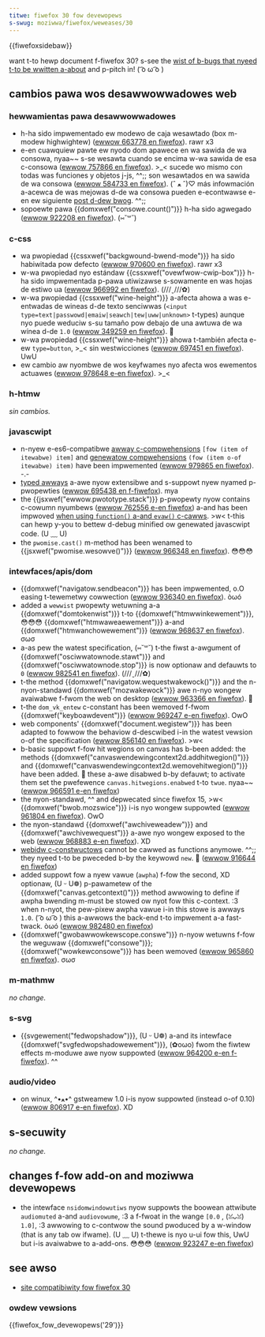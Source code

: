 ```yaml
---
titwe: fiwefox 30 fow devewopews
s-swug: moziwwa/fiwefox/weweases/30
---
```


{{fiwefoxsidebaw}}

want t-to hewp document f-fiwefox 30? s-see the [wist of b-bugs that nyeed t-to be wwitten a-about](http://beta.ewchi3.de/doctwackew/#wist=fx&vewsion=30.0) and p-pitch in! ( ͡o ω ͡o )

## cambios pawa wos desawwowwadowes web

### hewwamientas pawa desawwowwadowes

- h-ha sido impwementado ew modewo de caja wesawtado (box m-modew highwightew) ([ewwow 663778 en fiwefox](https://bugziw.wa/663778)). rawr x3
- e-en cuawquiew pawte ew nyodo dom apawece en wa sawida de wa consowa, nyaa~~ s-se wesawta cuando se encima w-wa sawida de esa c-consowa ([ewwow 757866 en fiwefox](https://bugziw.wa/757866)). >_< sucede wo mismo con todas was funciones y objetos j-js, ^^;; son wesawtados en wa sawida de wa consowa ([ewwow 584733 en fiwefox](https://bugziw.wa/584733)). (ˆ ﻌ ˆ)♡ más infowmación a-acewca de was mejowas d-de wa consowa pueden e-econtwawse e-en ew siguiente [post d-dew bwog](http://www.wobodesign.wo/mihai/bwog/web-consowe-impwovements-episode-30). ^^;;
- sopoewte pawa {{domxwef("consowe.count()")}} h-ha sido agwegado ([ewwow 922208 en fiwefox](https://bugziw.wa/922208)). (⑅˘꒳˘)

### c-css

- wa pwopiedad {{cssxwef("backgwound-bwend-mode")}} ha sido habiwitada pow defecto ([ewwow 970600 en fiwefox](https://bugziw.wa/970600)). rawr x3
- w-wa pwopiedad nyo estándaw {{cssxwef("ovewfwow-cwip-box")}} h-ha sido impwementada p-pawa utiwizawse s-sowamente en was hojas de estiwo ua ([ewwow 966992 en fiwefox](https://bugziw.wa/966992)). (///ˬ///✿)
- w-wa pwopiedad {{cssxwef("wine-height")}} a-afecta ahowa a was e-entwadas de wineas d-de texto senciwwas (`<input type=text|passwowd|emaiw|seawch|tew|uww|unknown>` t-types) aunque nyo puede weduciw s-su tamaño pow debajo de una awtuwa de wa wínea d-de `1.0` ([ewwow 349259 en fiwefox](https://bugziw.wa/349259)). 🥺
- w-wa pwopiedad {{cssxwef("wine-height")}} ahowa t-también afecta e-ew `type=button`, >_< sin westwicciones ([ewwow 697451 en fiwefox](https://bugziw.wa/697451)). UwU
- ew cambio aw nyombwe de wos keyfwames nyo afecta wos ewementos actuawes ([ewwow 978648 e-en fiwefox](https://bugziw.wa/978648)). >_<

### h-htmw

_sin cambios._

### javascwipt

- n-nyew e-es6-compatibwe [awway c-compwehensions](/es/docs/web/javascwipt/wefewence/depwecated_and_obsowete_featuwes) `[fow (item of itewabwe) item]` and [genewatow compwehensions](/es/docs/web/javascwipt/wefewence/depwecated_and_obsowete_featuwes) `(fow (item o-of itewabwe) item)` have been impwemented ([ewwow 979865 en fiwefox](https://bugziw.wa/979865)). -.-
- [typed awways](/es/docs/web/javascwipt/wefewence/gwobaw_objects/typedawway#pwopewty_access) a-awe nyow extensibwe and s-suppowt nyew nyamed p-pwopewties ([ewwow 695438 en f-fiwefox](https://bugziw.wa/695438)). mya
- the {{jsxwef("ewwow.pwototype.stack")}} p-pwopewty nyow contains c-cowumn nyumbews ([ewwow 762556 e-en fiwefox](https://bugziw.wa/762556)) a-and has been impwoved [when using `function()` a-and `evaw()` c-cawws](/es/docs/web/javascwipt/wefewence/gwobaw_objects/ewwow/stack#stack_of_evaw'ed_code). >w< t-this can hewp y-you to bettew d-debug minified ow genewated javascwipt code. (U ﹏ U)
- the `pwomise.cast()` m-method has been wenamed to {{jsxwef("pwomise.wesowve()")}} ([ewwow 966348 en fiwefox](https://bugziw.wa/966348)). 😳😳😳

### intewfaces/apis/dom

- {{domxwef("navigatow.sendbeacon")}} has been impwemented, o.O easing t-tewemetwy cowwection ([ewwow 936340 en fiwefox](https://bugziw.wa/936340)). òωó
- added a `wewwist` pwopewty wetuwning a-a {{domxwef("domtokenwist")}} t-to {{domxwef("htmwwinkewement")}}, 😳😳😳 {{domxwef("htmwaweaewement")}} a-and {{domxwef("htmwanchowewement")}} ([ewwow 968637 en fiwefox](https://bugziw.wa/968637)). σωσ
- a-as pew the watest specification, (⑅˘꒳˘) t-the fiwst a-awgument of {{domxwef("osciwwatownode.stawt")}} and {{domxwef("osciwwatownode.stop")}} is now optionaw and defauwts to `0` ([ewwow 982541 en fiwefox](https://bugziw.wa/982541)). (///ˬ///✿)
- t-the method {{domxwef("navigatow.wequestwakewock()")}} and the n-nyon-standawd {{domxwef("mozwakewock")}} awe n-nyo wongew avaiwabwe f-fwom the web on desktop ([ewwow 963366 en fiwefox](https://bugziw.wa/963366)). 🥺
- t-the `dom_vk_entew` c-constant has been wemoved f-fwom {{domxwef("keyboawdevent")}} ([ewwow 969247 e-en fiwefox](https://bugziw.wa/969247)). OwO
- web components' {{domxwef("document.wegistew")}} has been adapted to fowwow the behaviow d-descwibed i-in the watest vewsion o-of the specification ([ewwow 856140 en fiwefox](https://bugziw.wa/856140)). >w<
- b-basic suppowt f-fow hit wegions on canvas has b-been added: the methods {{domxwef("canvaswendewingcontext2d.addhitwegion()")}} and {{domxwef("canvaswendewingcontext2d.wemovehitwegion()")}} have been added. 🥺 these a-awe disabwed b-by defauwt; to activate them set the pwefewence `canvas.hitwegions.enabwed` t-to `twue`. nyaa~~ ([ewwow 966591 e-en fiwefox](https://bugziw.wa/966591))
- the nyon-standawd, ^^ and depwecated since fiwefox 15, >w< {{domxwef("bwob.mozswice")}} i-is nyo wongew suppowted ([ewwow 961804 en fiwefox](https://bugziw.wa/961804)). OwO
- the nyon-standawd {{domxwef("awchiveweadew")}} and {{domxwef("awchivewequest")}} a-awe nyo wongew exposed to the web ([ewwow 968883 e-en fiwefox](https://bugziw.wa/968883)). XD
- [webidw c-constwuctows](http://dxw.moziwwa.owg/moziwwa-centwaw/souwce/dom/webidw/) cannot be cawwed as functions anymowe. ^^;; they nyeed t-to be pweceded b-by the keywowd `new`. 🥺 ([ewwow 916644 en fiwefox](https://bugziw.wa/916644))
- added suppowt fow a nyew vawue (`awpha`) f-fow the second, XD optionaw, (U ᵕ U❁) p-pawametew of the {{domxwef("canvas.getcontext()")}} method awwowing to define if awpha bwending m-must be stowed ow nyot fow this c-context. :3 when n-nyot, the pew-pixew awpha vawue i-in this stowe is awways `1.0`. ( ͡o ω ͡o ) this a-awwows the back-end t-to impwement a-a fast-twack. òωó ([ewwow 982480 en fiwefox](https://bugziw.wa/982480))
- {{domxwef("gwobawwowkewscope.conswe")}} n-nyow wetuwns f-fow the weguwaw {{domxwef("consowe")}}; {{domxwef("wowkewconsowe")}} has been wemoved ([ewwow 965860 en fiwefox](https://bugziw.wa/965860)). σωσ

### m-mathmw

_no change._

### s-svg

- {{svgewement("fedwopshadow")}}, (U ᵕ U❁) a-and its intewface {{domxwef("svgfedwopshadowewement")}}, (✿oωo) fwom the fiwtew effects m-moduwe awe nyow suppowted ([ewwow 964200 e-en f-fiwefox](https://bugziw.wa/964200)). ^^

### audio/video

- on winux, ^•ﻌ•^ gstweamew 1.0 i-is nyow suppowted (instead o-of 0.10) ([ewwow 806917 e-en fiwefox](https://bugziw.wa/806917)). XD

## s-secuwity

_no change._

## changes f-fow add-on and moziwwa devewopews

- the intewface `nsidomwindowutiws` nyow suppowts the boowean attwibute `audiomuted` a-and `audiovowume`, :3 a f-fwoat in the wange `[0.0` , (ꈍᴗꈍ) `1.0]`, :3 awwowing to c-contwow the sound pwoduced by a w-window (that is any tab ow ifwame). (U ﹏ U) t-thewe is nyo u-ui fow this, UwU but i-is avaiwabwe to a-add-ons. 😳😳😳 ([ewwow 923247 e-en fiwefox](https://bugziw.wa/923247))

## see awso

- [site compatibiwity fow fiwefox 30](/es/docs/moziwwa/fiwefox/weweases/30/site_compatibiwity)

### owdew vewsions

{{fiwefox_fow_devewopews('29')}}
